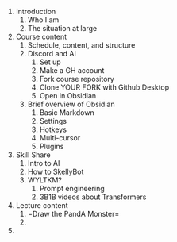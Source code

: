1. Introduction
	1. Who I am 
	2. The situation at large
2. Course content
	1. Schedule, content, and structure
	2. Discord and AI 
		1. Set up 
		2. Make a GH account
		3. Fork course repository
		4. Clone YOUR FORK with Github Desktop
		5. Open in Obsidian
	3. Brief overview of Obsidian
		1. Basic Markdown
		2. Settings
		3. Hotkeys
		4. Multi-cursor
		5. Plugins
3. Skill Share
	1. Intro to AI
	2. How to SkellyBot
	3.  WYLTKM?
		1. Prompt engineering
		2. 3B1B videos about Transformers
4. Lecture content
	1. =Draw the PandA Monster=
	2. 
5. 